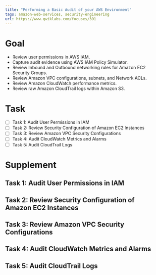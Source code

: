 ```yaml
---
title: "Performing a Basic Audit of your AWS Environment"
tags: amazon-web-services, security-engineering
url: https://www.qwiklabs.com/focuses/391
---
```


# Goal
- Review user permissions in AWS IAM.
- Capture audit evidence using AWS IAM Policy Simulator.
- Review Inbound and Outbound networking rules for Amazon EC2 Security Groups.
- Review Amazon VPC configurations, subnets, and Network ACLs.
- Review Amazon CloudWatch performance metrics.
- Review raw Amazon CloudTrail logs within Amazon S3.

# Task
- [ ] Task 1: Audit User Permissions in IAM
- [ ] Task 2: Review Security Configuration of Amazon EC2 Instances
- [ ] Task 3: Review Amazon VPC Security Configurations
- [ ] Task 4: Audit CloudWatch Metrics and Alarms
- [ ] Task 5: Audit CloudTrail Logs

# Supplement
## Task 1: Audit User Permissions in IAM
## Task 2: Review Security Configuration of Amazon EC2 Instances
## Task 3: Review Amazon VPC Security Configurations
## Task 4: Audit CloudWatch Metrics and Alarms
## Task 5: Audit CloudTrail Logs
